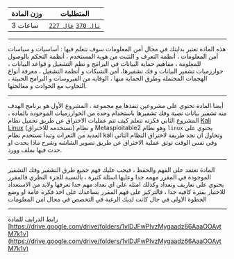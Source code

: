 | وزن المادة | المتطلبات |  
|---|---|  
| 3 ساعات | [`نال 370`](https://infosystems.blog/plan-study/course/IS-370) [`عال 227`](https://infosystems.blog/plan-study/course/CSC-227) |

---

<!-- start -->

هذه المادة تعتبر بدايتك في مجال أمن المعلومات سوف تتعلم فيها : أساسيات و سياسات أمن المعلومات ، أنظمة التعرف و التثبت من
هوية المستخدم ، أنظمة التحكم بالوصول للمعلومة ، مفاهيم حماية البيانات في البرامج و نظم التشغيل و قواعد البيانات ،
خوارزميات تشفير البيانات و فك تشفيرها، أمن الشبكات و أنظمة التشغيل ، معرفة أنواع الهجمات المحتملة وطرق الحماية منها ،
الوقاية من الفيروسات و البرامج الخبيثة ، التجاوب مع الحوادث و معالجتها.

---
أيضا المادة تحتوي على مشروعين تنفذها مع مجموعة ، المشروع الأول هو برنامج الهدف منه تشفير بيانات نصية وفك تشفيرها
باستخدام وحدة من الخوارزميات الموجودة بالمادة ، المشروع الثاني فكرته تتعلم كيف تتم عمليات الاختراق عن طريق تحميل
نظام [Kali Linux](https://www.kali.org/) (تستخدمه للاختراق) و نظام Metasploitable2 وهو نظام `linux` يحتوي على العديد من
الثغرات وتبدأ تستخدم نظام kali وتحاول ان تجد طريقة لاختراق النظام الثاني وفي نفس الوقت توثق عملية الاختراق عن طريق تصوير
الشاشه وشرح ماذا يحدث او حدث فيها بملف وورد.

---
المادة تعتمد على الفهم والحفظ ، فيجب عليك فهم جميع طرق التشفير وفك التشفير الموجودة في المقرر مهمه جدا وعليها اسئلة
كثيرة ، بالنسبة للجزء النظري فالمقرر يحتوي على تعاريف وتعداد وكذلك امثله على اي تعداد مهم جدا تعرفها ولابد من الاستعداد
للاختبار بفترة كافيه جدا ، فالتركيز على فهم المقرر يساعدك على اخذ فكرة عامة او وضع الخطوة الاولى في حال كانت لديك الرغبة
في التخصص في مجال امن المعلومات

---
رابط الدرايف للمادة
[https://drive.google.com/drive/folders/1vlDJFwPIvzMygaadz66AaaOOAytM7k1v](https://drive.google.com/drive/folders/1vlDJFwPIvzMygaadz66AaaOOAytM7k1v)
